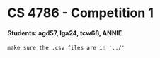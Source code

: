# CS 4786 - Competition 1
#### Students: agd57, lga24, tcw68, ANNIE

`make sure the .csv files are in '../'`
